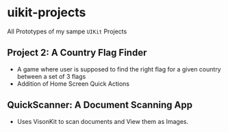 # uikit-projects
All Prototypes of my sampe `UIKit` Projects

## Project 2: A Country Flag Finder

 - A game where user is supposed to find the right flag for a given country between a set of 3 flags
 - Addition of Home Screen Quick Actions 

## QuickScanner: A Document Scanning App

- Uses VisonKit to scan documents and View them as Images.

##

